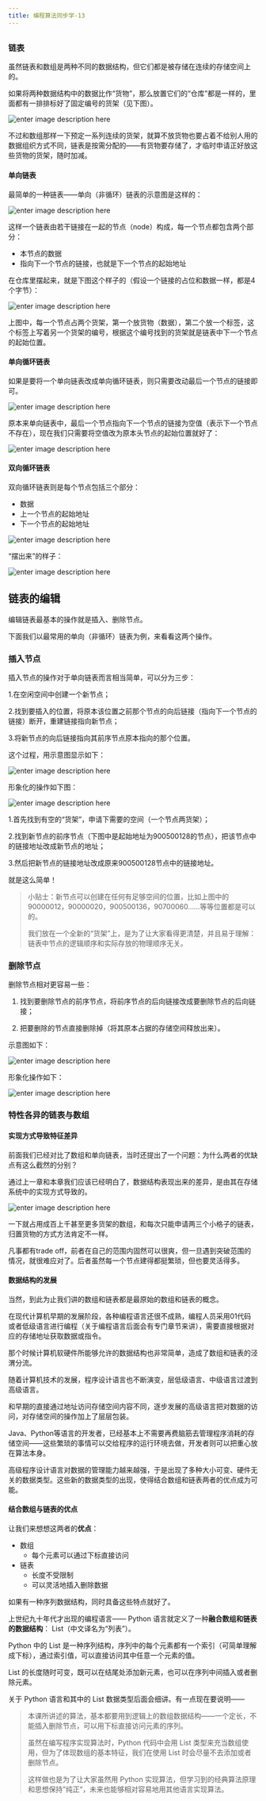 ```yaml
---
title: 编程算法同步学-13
---
```

<article id="topicContainer" class="column_content"><h2 class="topic_title"></h2><div><h3 id="">链表</h3>
<p>虽然链表和数组是两种不同的数据结构，但它们都是被存储在连续的存储空间上的。</p>
<p>如果将两种数据结构中的数据比作“货物”，那么放置它们的“仓库”都是一样的，里面都有一排排标好了固定编号的货架（见下图）。</p>
<p><img src="https://images.gitbook.cn/ac051990-7f99-11e9-b041-13225ca87d14" alt="enter image description here" /></p>
<p>不过和数组那样一下预定一系列连续的货架，就算不放货物也要占着不给别人用的数据组织方式不同，链表是按需分配的——有货物要存储了，才临时申请正好放这些货物的货架，随时加减。</p>
<h4 id="-1">单向链表</h4>
<p>最简单的一种链表——单向（非循环）链表的示意图是这样的：</p>
<p><img src="https://images.gitbook.cn/c986f6a0-7f99-11e9-a72f-db858373b063" alt="enter image description here" /></p>
<p>这样一个链表由若干链接在一起的节点（node）构成，每一个节点都包含两个部分：</p>
<ul>
<li>本节点的数据</li>
<li>指向下一个节点的链接，也就是下一个节点的起始地址</li>
</ul>
<p>在仓库里摆起来，就是下图这个样子的（假设一个链接的占位和数据一样，都是4个字节）：</p>
<p><img src="https://images.gitbook.cn/48a64c60-7f9a-11e9-a72f-db858373b063" alt="enter image description here" /></p>
<p>上图中，每一个节点占两个货架，第一个放货物（数据），第二个放一个标签，这个标签上写着另一个货架的编号，根据这个编号找到的货架就是链表中下一个节点的起始位置。</p>
<h4 id="-2">单向循环链表</h4>
<p>如果是要将一个单向链表改成单向循环链表，则只需要改动最后一个节点的链接即可。</p>
<p><img src="https://images.gitbook.cn/88b0f3a0-7f9a-11e9-a72f-db858373b063" alt="enter image description here" /></p>
<p>原本来单向链表中，最后一个节点指向下一个节点的链接为空值（表示下一个节点不存在），现在我们只需要将空值改为原本头节点的起始位置就好了：</p>
<p><img src="https://images.gitbook.cn/b4b9adc0-846d-11e9-aff6-af0c2269f7e4" alt="enter image description here" /></p>
<h4 id="-3">双向循环链表</h4>
<p>双向循环链表则是每个节点包括三个部分：</p>
<ul>
<li>数据</li>
<li>上一个节点的起始地址</li>
<li>下一个节点的起始地址</li>
</ul>
<p><img src="https://images.gitbook.cn/a1f7bf10-7f9a-11e9-8c78-99eb5a2d4558" alt="enter image description here" /></p>
<p>“摆出来”的样子：</p>
<p><img src="https://images.gitbook.cn/d8ad67b0-846f-11e9-bf73-a153754b1981" alt="enter image description here" /></p>
<h2 id="-4">链表的编辑</h2>
<p>编辑链表最基本的操作就是插入、删除节点。</p>
<p>下面我们以最常用的单向（非循环）链表为例，来看看这两个操作。</p>
<h3 id="-5">插入节点</h3>
<p>插入节点的操作对于单向链表而言相当简单，可以分为三步：</p>
<p>1.在空闲空间中创建一个新节点；</p>
<p>2.找到要插入的位置，将原本该位置之前那个节点的向后链接（指向下一个节点的链接）断开，重建链接指向新节点；</p>
<p>3.将新节点的向后链接指向其前序节点原本指向的那个位置。</p>
<p>这个过程，用示意图显示如下：</p>
<p><img src="https://images.gitbook.cn/c16ba820-7f9a-11e9-a72f-db858373b063" alt="enter image description here" /></p>
<p>形象化的操作如下图：</p>
<p><img src="https://images.gitbook.cn/c9eeeac0-7f9a-11e9-8c78-99eb5a2d4558" alt="enter image description here" /></p>
<p>1.首先找到有空的“货架”，申请下需要的空间（一个节点两货架）；</p>
<p>2.找到新节点的前序节点（下图中是起始地址为900500128的节点），把该节点中的链接地址改成新节点的地址；</p>
<p>3.然后把新节点的链接地址改成原来900500128节点中的链接地址。</p>
<p>就是这么简单！</p>
<blockquote>
  <p>小贴士：新节点可以创建在任何有足够空间的位置，比如上图中的90000012，90000020，900500136，90700060……等等位置都是可以的。</p>
  <p>我们放在一个全新的“货架”上，是为了让大家看得更清楚，并且易于理解：链表中节点的逻辑顺序和实际存放的物理顺序无关。</p>
</blockquote>
<h3 id="-6">删除节点</h3>
<p>删除节点相对更容易一些：</p>
<ol>
<li><p>找到要删除节点的前序节点，将前序节点的后向链接改成要删除节点的后向链接；</p></li>
<li><p>把要删除的节点直接删除掉（将其原本占据的存储空间释放出来）。</p></li>
</ol>
<p>示意图如下：</p>
<p><img src="https://images.gitbook.cn/0773d180-7f9b-11e9-b041-13225ca87d14" alt="enter image description here" /></p>
<p>形象化操作如下：</p>
<p><img src="https://images.gitbook.cn/0e83fc20-7f9b-11e9-a72f-db858373b063" alt="enter image description here" /></p>
<h3 id="-7">特性各异的链表与数组</h3>
<h4 id="-8">实现方式导致特征差异</h4>
<p>前面我们已经对比了数组和单向链表，当时还提出了一个问题：为什么两者的优缺点有这么截然的分别？</p>
<p>通过上一章和本章我们应该已经明白了，数据结构表现出来的差异，是由其在存储系统中的实现方式导致的。</p>
<p><img src="https://images.gitbook.cn/2810f850-7f9b-11e9-b041-13225ca87d14" alt="enter image description here" /> </p>
<p>一下就占用成百上千甚至更多货架的数组，和每次只能申请两三个小格子的链表，归置货物的方式方法肯定不一样。</p>
<p>凡事都有trade off，前者在自己的范围内固然可以很爽，但一旦遇到突破范围的情况，就很难应对了。后者虽然每一个节点建得都挺繁琐，但也要灵活得多。</p>
<h4 id="-9">数据结构的发展</h4>
<p>当然，到此为止我们讲的数组和链表都是最原始的数组和链表的概念。</p>
<p>在现代计算机早期的发展阶段，各种编程语言还很不成熟，编程人员采用01代码或者低级语言进行编程（关于编程语言后面会有专门章节来讲），需要直接根据对应的存储地址获取数据或指令。</p>
<p>那个时候计算机软硬件所能够允许的数据结构也非常简单，造成了数组和链表的泾渭分流。</p>
<p>随着计算机技术的发展，程序设计语言也不断演变，层低级语言、中级语言过渡到高级语言。</p>
<p>和早期的直接通过地址访问存储空间内容不同，逐步发展的高级语言把对数据的访问，对存储空间的操作加上了层层包装。</p>
<p>Java、Python等语言的开发者，已经基本上不需要再费脑筋去管理程序消耗的存储空间——这些繁琐的事情可以交给程序的运行环境去做，开发者则可以把重心放在算法本身。</p>
<p>高级程序设计语言对数据的管理能力越来越强，于是出现了多种大小可变、硬件无关的数据类型。这些新的数据类型的出现，使得结合数组和链表两者的优点成为可能。</p>
<h4 id="-10">结合数组与链表的优点</h4>
<p>让我们来想想这两者的<strong>优点</strong>：</p>
<ul>
<li>数组<ul>
<li>每个元素可以通过下标直接访问</li></ul></li>
<li>链表<ul>
<li>长度不受限制</li>
<li>可以灵活地插入删除数据</li></ul></li>
</ul>
<p>如果有一种序列数据结构，同时具备这些特点就好了。</p>
<p>上世纪九十年代才出现的编程语言—— Python 语言就定义了一种<strong>融合数组和链表的数据结构</strong>： List（中文译名为“列表”）。</p>
<p>Python 中的 List 是一种序列结构，序列中的每个元素都有一个索引（可简单理解成下标），通过索引值，可以直接访问其中任意一个元素的值。</p>
<p>List 的长度随时可变，既可以在结尾处添加新元素，也可以在序列中间插入或者删除元素。</p>
<p>关于 Python 语言和其中的 List 数据类型后面会细讲。有一点现在要说明——</p>
<blockquote>
  <p>本课所讲述的算法，基本都要用到逻辑上的数组数据结构——一个定长，不能插入删除节点，可以用下标直接访问元素的序列。</p>
  <p>虽然在编写程序实现算法时，Python 代码中会用 List 类型来充当数组使用，但为了体现数组的基本特征，我们在使用 List 时会尽量不去添加或者删除节点。 </p>
  <p>这样做也是为了让大家虽然用 Python 实现算法，但学习到的经典算法原理和思想保持”纯正“，未来也能够相对容易地用其他语言实现算法。</p>
</blockquote></div></article>